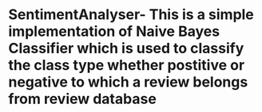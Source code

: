 # SentimentAnalyser- This is a simple implementation of Naive Bayes Classifier which is used to classify the class type whether postitive or negative to which a review belongs from review database 
